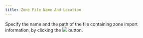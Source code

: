 ```yaml
---
title: Zone File Name And Location
---
```



Specify the name and the path of the file containing zone import information,  by clicking the ![]({{site.sc_baseurl}}/img/setup_open_folder.gif) button.
